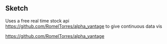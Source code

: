 
## Sketch
Uses a free real time stock api
https://github.com/RomelTorres/alpha_vantage
to give continuous data vis

https://github.com/RomelTorres/alpha_vantage
